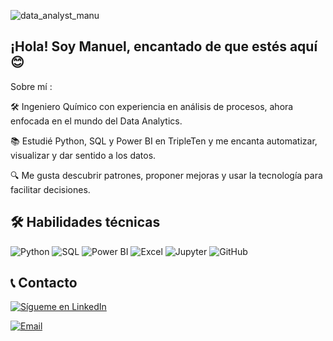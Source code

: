 ![data_analyst_manu](https://github.com/user-attachments/assets/dc9f9cae-2fc7-4d88-83be-69ba0895841a)

## ¡Hola! Soy Manuel, encantado de que estés aquí 😊

Sobre mí : 

🛠 Ingeniero Químico con experiencia en análisis de procesos, ahora enfocada en el mundo del Data Analytics.

📚 Estudié Python, SQL y Power BI en TripleTen y me encanta automatizar, visualizar y dar sentido a los datos.

🔍 Me gusta descubrir patrones, proponer mejoras y usar la tecnología para facilitar decisiones.

## 🛠 Habilidades técnicas

![Python](https://img.shields.io/badge/Python-3776AB?style=for-the-badge&logo=python&logoColor=white)
![SQL](https://img.shields.io/badge/SQL-4479A1?style=for-the-badge&logo=postgresql&logoColor=white)
![Power BI](https://img.shields.io/badge/Power%20BI-F2C811?style=for-the-badge&logo=powerbi&logoColor=black)
![Excel](https://img.shields.io/badge/Excel-217346?style=for-the-badge&logo=microsoft-excel&logoColor=white)
![Jupyter](https://img.shields.io/badge/Jupyter-F37626?style=for-the-badge&logo=jupyter&logoColor=white)
![GitHub](https://img.shields.io/badge/GitHub-181717?style=for-the-badge&logo=github&logoColor=white)

## 📞 Contacto

[![Sígueme en LinkedIn](https://img.shields.io/badge/Sígueme_en-LinkedIn-0A66C2?style=for-the-badge&logo=linkedin&logoColor=white)](https://www.linkedin.com/in/manuelaguilerajimenez/)

[![Email](https://img.shields.io/badge/Email-manuel21aguilera@gmail.com-D14836?style=for-the-badge&logo=gmail&logoColor=white)](mailto:manuel21aguilera@gmail.com)




<!--
**Manu21Aguilera/Manu21Aguilera** is a ✨ _special_ ✨ repository because its `README.md` (this file) appears on your GitHub profile.

Here are some ideas to get you started:

- 🔭 I’m currently working on ...
- 🌱 I’m currently learning ...
- 👯 I’m looking to collaborate on ...
- 🤔 I’m looking for help with ...
- 💬 Ask me about ...
- 📫 How to reach me: ...
- 😄 Pronouns: ...
- ⚡ Fun fact: ...
-->
